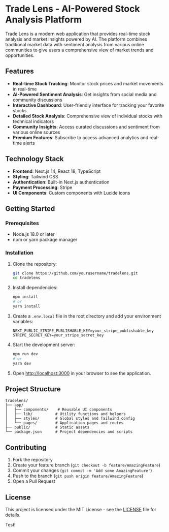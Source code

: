 # Trade Lens - AI-Powered Stock Analysis Platform

Trade Lens is a modern web application that provides real-time stock analysis and market insights powered by AI. The platform combines traditional market data with sentiment analysis from various online communities to give users a comprehensive view of market trends and opportunities.

## Features

- **Real-time Stock Tracking**: Monitor stock prices and market movements in real-time
- **AI-Powered Sentiment Analysis**: Get insights from social media and community discussions
- **Interactive Dashboard**: User-friendly interface for tracking your favorite stocks
- **Detailed Stock Analysis**: Comprehensive view of individual stocks with technical indicators
- **Community Insights**: Access curated discussions and sentiment from various online sources
- **Premium Features**: Subscribe to access advanced analytics and real-time alerts

## Technology Stack

- **Frontend**: Next.js 14, React 18, TypeScript
- **Styling**: Tailwind CSS
- **Authentication**: Built-in Next.js authentication
- **Payment Processing**: Stripe
- **UI Components**: Custom components with Lucide icons

## Getting Started

### Prerequisites

- Node.js 18.0 or later
- npm or yarn package manager

### Installation

1. Clone the repository:
   ```bash
   git clone https://github.com/yourusername/tradelens.git
   cd tradelens
   ```

2. Install dependencies:
   ```bash
   npm install
   # or
   yarn install
   ```

3. Create a `.env.local` file in the root directory and add your environment variables:
   ```
   NEXT_PUBLIC_STRIPE_PUBLISHABLE_KEY=your_stripe_publishable_key
   STRIPE_SECRET_KEY=your_stripe_secret_key
   ```

4. Start the development server:
   ```bash
   npm run dev
   # or
   yarn dev
   ```

5. Open [http://localhost:3000](http://localhost:3000) in your browser to see the application.

## Project Structure

```
tradelens/
├── app/
│   ├── components/    # Reusable UI components
│   ├── lib/          # Utility functions and helpers
│   ├── styles/       # Global styles and Tailwind config
│   └── pages/        # Application pages and routes
├── public/           # Static assets
└── package.json      # Project dependencies and scripts
```

## Contributing

1. Fork the repository
2. Create your feature branch (`git checkout -b feature/AmazingFeature`)
3. Commit your changes (`git commit -m 'Add some AmazingFeature'`)
4. Push to the branch (`git push origin feature/AmazingFeature`)
5. Open a Pull Request

## License

This project is licensed under the MIT License - see the [LICENSE](LICENSE) file for details.


Test!

